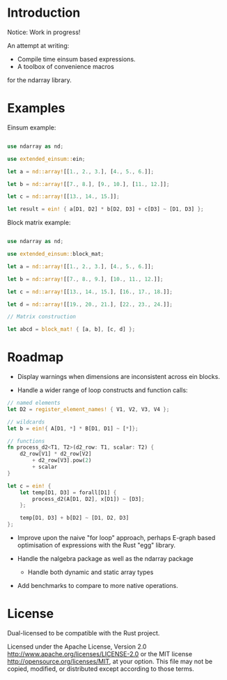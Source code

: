 
Introduction
===

Notice: Work in progress!

An attempt at writing:

* Compile time einsum based expressions.
* A toolbox of convenience macros
  
for the ndarray library.

Examples
====

Einsum example:

```rust

use ndarray as nd;

use extended_einsum::ein;

let a = nd::array![[1., 2., 3.], [4., 5., 6.]];

let b = nd::array![[7., 8.], [9., 10.], [11., 12.]];

let c = nd::array![[13., 14., 15.]];

let result = ein! { a[D1, D2] * b[D2, D3] + c[D3] ~ [D1, D3] };
```

Block matrix example:

```rust

use ndarray as nd;

use extended_einsum::block_mat;

let a = nd::array![[1., 2., 3.], [4., 5., 6.]];

let b = nd::array![[7., 8., 9.], [10., 11., 12.]];

let c = nd::array![[13., 14., 15.], [16., 17., 18.]];

let d = nd::array![[19., 20., 21.], [22., 23., 24.]];

// Matrix construction

let abcd = block_mat! { [a, b], [c, d] };
```


Roadmap
===

* Display warnings when dimensions are inconsistent across ein blocks.
  
* Handle a wider range of loop constructs and function calls:

```rust
// named elements
let D2 = register_element_names! { V1, V2, V3, V4 };

// wildcards
let b = ein!{ A[D1, *] * B[D1, D1] ~ [*]};

// functions
fn process_d2<T1, T2>(d2_row: T1, scalar: T2) {
    d2_row[V1] * d2_row[V2]
        + d2_row[V3].pow(2)
        + scalar
}

let c = ein! {
    let temp[D1, D3] = forall[D1] {
        process_d2(A[D1, D2], x[D1]) ~ [D3];
    };

    temp[D1, D3] + b[D2] ~ [D1, D2, D3]
};
```

* Improve upon the naive "for loop" approach, perhaps E-graph based optimisation of expressions with the Rust "egg" library.

* Handle the nalgebra package as well as the ndarray package

  * Handle both dynamic and static array types

* Add benchmarks to compare to more native operations.


License
=======

Dual-licensed to be compatible with the Rust project.

Licensed under the Apache License, Version 2.0
http://www.apache.org/licenses/LICENSE-2.0 or the MIT license
http://opensource.org/licenses/MIT, at your
option. This file may not be copied, modified, or distributed
except according to those terms.
